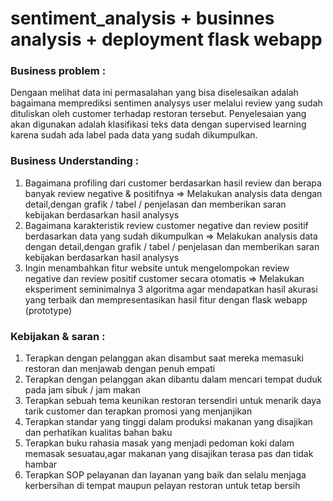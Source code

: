 # sentiment_analysis + businnes analysis + deployment flask webapp

### Business problem : 
Dengaan melihat data ini permasalahan yang bisa diselesaikan adalah bagaimana 
memprediksi sentimen analysys user melalui review yang sudah dituliskan oleh customer terhadap restoran tersebut. 
Penyelesaian yang akan digunakan adalah klasifikasi teks data dengan supervised learning karena sudah ada label pada data yang sudah dikumpulkan.

### Business Understanding : 
1. Bagaimana profiling dari customer berdasarkan hasil review dan berapa banyak review negative & positifnya
=> Melakukan analysis data dengan detail,dengan grafik / tabel / penjelasan dan memberikan saran kebijakan berdasarkan hasil analysys
2. Bagaimana karakteristik review customer negative dan review positif berdasarkan data yang sudah dikumpulkan
=> Melakukan analysis data dengan detail,dengan grafik / tabel / penjelasan dan memberikan saran kebijakan berdasarkan hasil analysys
3. Ingin menambahkan fitur website untuk mengelompokan review negative dan review positif customer  secara otomatis
=> Melakukan eksperiment seminimalnya 3 algoritma agar mendapatkan hasil akurasi yang terbaik dan mempresentasikan hasil fitur dengan flask webapp (prototype)

### Kebijakan & saran :
1. Terapkan dengan pelanggan akan disambut saat mereka memasuki restoran dan menjawab dengan penuh empati
2. Terapkan dengan pelanggan akan dibantu dalam mencari tempat duduk pada jam sibuk / jam makan 
3. Terapkan sebuah tema keunikan restoran tersendiri untuk menarik daya tarik customer dan terapkan promosi yang menjanjikan
4. Terapkan  standar yang tinggi dalam produksi makanan yang disajikan dan perhatikan kualitas bahan baku 
5. Terapkan buku rahasia masak yang menjadi pedoman koki dalam memasak sesuatau,agar makanan yang disajikan terasa pas dan tidak hambar
6. Terapkan  SOP pelayanan dan layanan yang baik dan selalu menjaga kerbersihan di tempat maupun pelayan restoran untuk tetap bersih 





